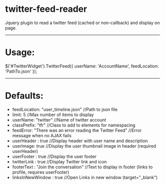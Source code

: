 twitter-feed-reader
===================

Jquery plugin to read a twitter feed (cached or non-callback) and display on page.

---

Usage:
===
$('#TwitterWidget').TwitterFeed({
	userName: 'AccountName',
	feedLocation: 'PathTo.json'
});
  
---

Defaults:
===
* feedLocation: "user_timeline.json" //Path to json file
* limit: 5 //Max number of items to display
* userName: "twitter" //Name of twitter account
* classPrefix: "tfr" //Class to add to elements for namespacing
* feedError: "There was an error reading the Twitter Feed" //Error message when no AJAX fails
* userHeader : true //Display header with user name and description
* userImage: true //Display the user thumbnail image in header (required userHeader)
* userFooter : true //Display the user footer
* twitterLink : true //Display Twitter link and icon
* footerText : "Join the conversation" //Text to display in footer (links to profile, requires userFooter)
* linksInNewWindow : true //Open Links in new window (target="_blank")
